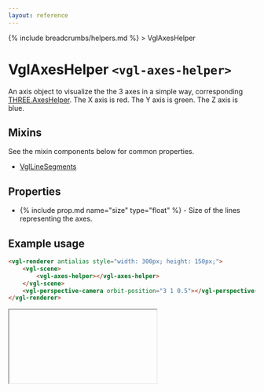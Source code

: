 ```yaml
---
layout: reference
---
```

{% include breadcrumbs/helpers.md %} &gt; VglAxesHelper
# VglAxesHelper `<vgl-axes-helper>`
An axis object to visualize the the 3 axes in a simple way, corresponding [THREE.AxesHelper](https://threejs.org/docs/index.html#api/helpers/AxesHelper). The X axis is red. The Y axis is green. The Z axis is blue.
## Mixins
See the mixin components below for common properties.
* [VglLineSegments](vgl-line-segments)

## Properties
* {% include prop.md name="size" type="float" %} - Size of the lines representing the axes.

## Example usage
```html
<vgl-renderer antialias style="width: 300px; height: 150px;">
    <vgl-scene>
        <vgl-axes-helper></vgl-axes-helper>
    </vgl-scene>
    <vgl-perspective-camera orbit-position="3 1 0.5"></vgl-perspective-camera>
</vgl-renderer>
```
<div class="vgl-example"><iframe class="vgl-example__content" srcdoc="
    <style>
        body {
            margin: 0;
            overflow: hidden;
        }
        .vgl-canvas {
            height: 100vh;
        }
    </style>
    <vgl-renderer antialias class='vgl-canvas'>
        <vgl-scene>
            <vgl-axes-helper></vgl-axes-helper>
        </vgl-scene>
        <vgl-perspective-camera orbit-position='3 1 0.5'></vgl-perspective-camera>
    </vgl-renderer>
    <script src='https://unpkg.com/vue/dist/vue.min.js'></script>
    <script src='https://unpkg.com/three/build/three.min.js'></script>
    <script src='../js/vue-gl.js'></script>
    <script>
        Object.keys(VueGL).forEach(function(name) {
            Vue.component(name, VueGL[name]);
        });
        const vm = new Vue({
            el: '.vgl-canvas'
        });
    </script>
"></iframe></div>
<script src="https://unpkg.com/srcdoc-polyfill@1.0.0/srcdoc-polyfill.min.js"></script>
